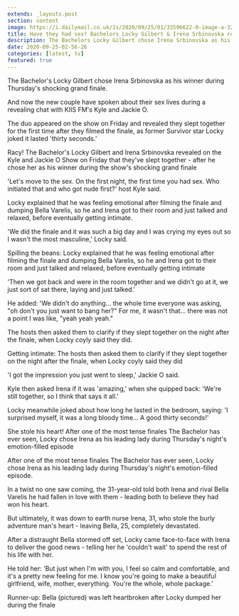 ```yaml
---
extends: _layouts.post
section: content
image: https://i.dailymail.co.uk/1s/2020/09/25/01/33596622-0-image-a-32_1600993090056.jpg 
title: Have they had sex? Bachelors Locky Gilbert & Irena Srbinovska reveal whether theyve slept together 
description: The Bachelors Locky Gilbert chose Irena Srbinovska as his winner during Thursdays shocking grand finale. 
date: 2020-09-25-02-56-26 
categories: [latest, tv] 
featured: true 
--- 
```

The Bachelor's Locky Gilbert chose Irena Srbinovska as his winner during Thursday's shocking grand finale.

And now the new couple have spoken about their sex lives during a revealing chat with KIIS FM's Kyle and Jackie O. 

The duo appeared on the show on Friday and revealed they slept together for the first time after they filmed the finale, as former Survivor star Locky joked it lasted 'thirty seconds.' 

Racy! The Bachelor's Locky Gilbert and Irena Srbinovska revealed on the Kyle and Jackie O Show on Friday that they've slept together - after he chose her as his winner during the show's shocking grand finale

'Let's move to the sex. On the first night, the first time you had sex. Who initiated that and who got nude first?' host Kyle said.

Locky explained that he was feeling emotional after filming the finale and dumping Bella Varelis, so he and Irena got to their room and just talked and relaxed, before eventually getting intimate.  

'We did the finale and it was such a big day and I was crying my eyes out so I wasn't the most masculine,' Locky said.  

Spilling the beans: Locky explained that he was feeling emotional after filming the finale and dumping Bella Varelis, so he and Irena got to their room and just talked and relaxed, before eventually getting intimate

'Then we got back and were in the room together and we didn't go at it, we just sort of sat there, laying and just talked.' 

He added: 'We didn't do anything... the whole time everyone was asking, "oh don't you just want to bang her?" For me, it wasn't that... there was not a point I was like, "yeah yeah yeah."

The hosts then asked them to clarify if they slept together on the night after the finale, when Locky coyly said they did.   

Getting intimate: The hosts then asked them to clarify if they slept together on the night after the finale, when Locky coyly said they did

'I got the impression you just went to sleep,' Jackie O said.

Kyle then asked Irena if it was 'amazing,' when she quipped back: 'We're still together, so I think that says it all.'

Locky meanwhile joked about how long he lasted in the bedroom, saying: 'I surprised myself, it was a long bloody time... A good thirty seconds!' 

She stole his heart! After one of the most tense finales The Bachelor has ever seen, Locky chose Irena as his leading lady during Thursday's night's emotion-filled episode

After one of the most tense finales The Bachelor has ever seen, Locky chose Irena as his leading lady during Thursday's night's emotion-filled episode.

In a twist no one saw coming, the 31-year-old told both Irena and rival Bella Varelis he had fallen in love with them - leading both to believe they had won his heart.

But ultimately, it was down to earth nurse Irena, 31, who stole the burly adventure man's heart - leaving Bella, 25, completely devastated.

After a distraught Bella stormed off set, Locky came face-to-face with Irena to deliver the good news - telling her he 'couldn't wait' to spend the rest of his life with her.

He told her: 'But just when I'm with you, I feel so calm and comfortable, and it's a pretty new feeling for me. I know you're going to make a beautiful girlfriend, wife, mother, everything. You're the whole, whole package.' 

Runner-up: Bella (pictured) was left heartbroken after Locky dumped her during the finale

